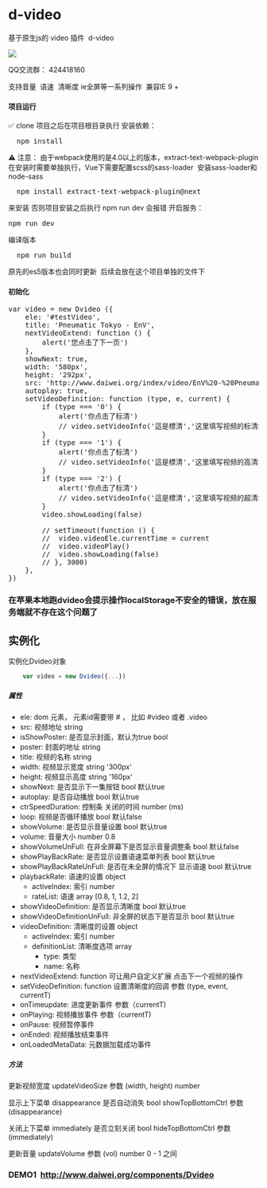 
# d-video
基于原生js的 video 插件  d-video

![](https://img.shields.io/badge/javascript-4EDD96.svg)

QQ交流群： 424418160

支持音量  语速  清晰度 ie全屏等一系列操作  兼容IE 9 + 

#### 项目运行
✅ clone 项目之后在项目根目录执行 
安装依赖：

<pre>
  npm install
</pre>

⚠️ 注意： 由于webpack使用的是4.0以上的版本，extract-text-webpack-plugin在安装时需要单独执行，Vue下需要配置scss的sass-loader  安装sass-loader和node-sass
<pre>
  npm install extract-text-webpack-plugin@next
</pre>
来安装
否则项目安装之后执行 npm run dev 会报错
开启服务：

<pre>
npm run dev
</pre>

编译版本

<pre>
  npm run build
</pre>

原先的es5版本也会同时更新  后续会放在这个项目单独的文件下

#### 初始化
<pre>
var video = new Dvideo ({
	ele: '#testVideo',
	title: 'Pneumatic Tokyo - EnV',
	nextVideoExtend: function () {
		alert('您点击了下一页')
	},
	showNext: true,
	width: '580px',
	height: '292px',
	src: 'http://www.daiwei.org/index/video/EnV%20-%20PneumaticTokyo.mp4',
	autoplay: true,
	setVideoDefinition: function (type, e, current) {
		if (type === '0') {
			alert('你点击了标清')
			// video.setVideoInfo('這是標清','这里填写视频的标清地址',current)
		}
		if (type === '1') {
			alert('你点击了标清')
			// video.setVideoInfo('這是標清','这里填写视频的高清地址',current)
		}
		if (type === '2') {
			alert('你点击了标清')
			// video.setVideoInfo('這是標清','这里填写视频的超清地址',current)
		}
		video.showLoading(false)

		// setTimeout(function () {
		// 	video.videoEle.currentTime = current
		// 	video.videoPlay()
		// 	video.showLoading(false)
		// }, 3000)
	},
})
</pre>


### 在苹果本地跑dvideo会提示操作localStorage不安全的错误，放在服务端就不存在这个问题了

## 实例化
实例化Dvideo对象
```js
	var video = new Dvideo({...})
```

##### 属性
- ele: dom 元素， 元素id需要带 # ， 比如 #video  或者 .video
- src: 视频地址 string
- isShowPoster: 是否显示封面，默认为true   bool
- poster: 封面的地址  string
- title: 视频的名称   string
- width: 视频显示宽度  string   '300px'
- height: 视频显示高度   string    '160px'
- showNext: 是否显示下一集按钮   bool   默认true
- autoplay: 是否自动播放   bool   默认true
- ctrSpeedDuration:  控制条 关闭的时间  number (ms)
- loop: 视频是否循环播放   bool  默认false
- showVolume: 是否显示音量设置  bool  默认true
- volume: 音量大小  number  0.8
- showVolumeUnFull: 在非全屏幕下是否显示音量调整条   bool  默认false
- showPlayBackRate: 是否显示设置语速菜单列表   bool   默认true
- showPlayBackRateUnFull: 是否在未全屏的情况下 显示语速   bool  默认true
- playbackRate: 语速的设置  object
	- activeIndex: 索引  number
	- rateList: 语速  array   [0.8, 1, 1.2, 2]
- showVideoDefinition: 是否显示清晰度  bool  默认true
- showVideoDefinitionUnFull: 非全屏的状态下是否显示   bool   默认true
- videoDefinition: 清晰度的设置  object
	- activeIndex: 索引  number
	- definitionList: 清晰度选项  array
		- type: 类型
		- name: 名称
- nextVideoExtend: function    可让用户自定义扩展   点击下一个视频的操作
- setVideoDefinition: function   设置清晰度的回调  参数  (type, event, currentT)
- onTimeupdate: 进度更新事件  参数（currentT)
- onPlaying: 视频播放事件  参数（currentT)
- onPause: 视频暂停事件
- onEnded: 视频播放结束事件
- onLoadedMetaData: 元数据加载成功事件

##### 方法
更新视频宽度
updateVideoSize
参数 (width, height)  number

显示上下菜单     disappearance 是否自动消失 bool
showTopBottomCtrl
参数 (disappearance)

关闭上下菜单    immediately 是否立刻关闭 bool
hideTopBottomCtrl
参数 (immediately)

更新音量
updateVolume
参数 (vol)   number   0 - 1 之间



### DEMO1  http://www.daiwei.org/components/Dvideo

